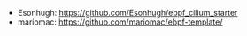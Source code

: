 - Esonhugh: https://github.com/Esonhugh/ebpf_cilium_starter
- mariomac: https://github.com/mariomac/ebpf-template/